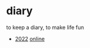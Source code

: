 # diary

to keep a diary, to make life fun

- [2022] [online][2022-online]


[2022]: ./2022/
[2022-online]: https://draugus.github.io/diary/2022/